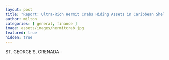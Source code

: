 ```yaml
---
layout: post
title: "Report: Ultra-Rich Hermit Crabs Hiding Assets in Caribbean Shell Companies"
author: milton
categories: [ general, finance ]
image: assets/images/hermitcrab.jpg
featured: true
hidden: true
---
```


ST. GEORGE'S, GRENADA - 
